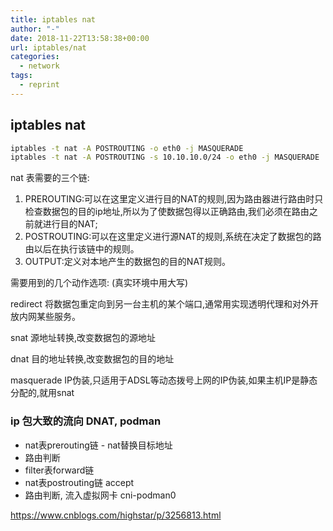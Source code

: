 ```yaml
---
title: iptables nat
author: "-"
date: 2018-11-22T13:58:38+00:00
url: iptables/nat
categories:
  - network
tags:
  - reprint
---
```

## iptables nat

```bash
iptables -t nat -A POSTROUTING -o eth0 -j MASQUERADE
iptables -t nat -A POSTROUTING -s 10.10.10.0/24 -o eth0 -j MASQUERADE
```

nat 表需要的三个链:

1. PREROUTING:可以在这里定义进行目的NAT的规则,因为路由器进行路由时只检查数据包的目的ip地址,所以为了使数据包得以正确路由,我们必须在路由之前就进行目的NAT;
2. POSTROUTING:可以在这里定义进行源NAT的规则,系统在决定了数据包的路由以后在执行该链中的规则。
3. OUTPUT:定义对本地产生的数据包的目的NAT规则。

需要用到的几个动作选项:  (真实环境中用大写)

redirect 将数据包重定向到另一台主机的某个端口,通常用实现透明代理和对外开放内网某些服务。

snat 源地址转换,改变数据包的源地址

dnat 目的地址转换,改变数据包的目的地址

masquerade IP伪装,只适用于ADSL等动态拨号上网的IP伪装,如果主机IP是静态分配的,就用snat

### ip 包大致的流向 DNAT, podman

* nat表prerouting链 - nat替换目标地址
* 路由判断
* filter表forward链
* nat表postrouting链 accept
* 路由判断, 流入虚拟网卡 cni-podman0

<https://www.cnblogs.com/highstar/p/3256813.html>
